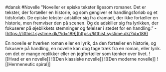 #dansk #Novelle 
"Noveller er episke tekster ligesom romaner. Det er tekster, der fortæller en historie, og som gengiver et handlingsforløb og et tidsforløb. De episke tekster adskiller sig fra dramaet, der ikke fortæller en historie, men fremviser den på scenen. Og de adskiller sig fra lyrikken, der fokuserer på øjeblikkets stemninger og følelser i stedet for en handling.” - [](https://litthist.systime.dk/?id=189)[https://litthist.systime.dk/?id=189](https://litthist.systime.dk/?id=189)

En novelle er hverken roman eller en lyrik, da den fortæller en historie, og fokusere på handling, en novelle kan dog tage træk fra en roman, eller lyrik. om det er mange replikker eller en jegfortæller som tænker over livet.
![[Hvad er en novelle]]
![[Den klassiske novelle]]
![[Den moderne novelle]]
![[Hermeneutic spiral]]

